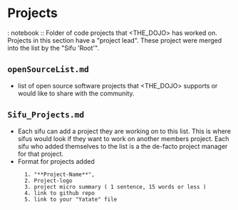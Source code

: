# Projects
: notebook :: Folder of code projects that <THE_DOJO> has worked on. Projects in this section have a "project lead". These project were merged into the list by the "Sifu 'Root'".

## `openSourceList.md`
- list of open source software projects that <THE_DOJO> supports or would like to share with the community.

## `Sifu_Projects.md`
- Each sifu can add a project they are working on to this list. This is where sifus would look if they want to work on another members project. Each sifu who added themselves to the list is a the de-facto project manager for that project.
- Format for projects added
  ```
    1. "**Project-Name**", 
    2. Project-logo
    3. project micro summary ( 1 sentence, 15 words or less )
    4. link to github repo
    5. link to your "Yatate" file
  ```